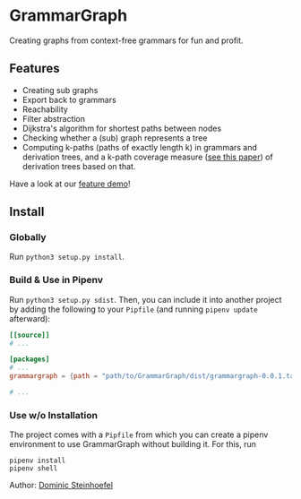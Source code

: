 # GrammarGraph

Creating graphs from context-free grammars for fun and profit.

## Features

* Creating sub graphs
* Export back to grammars
* Reachability
* Filter abstraction
* Dijkstra's algorithm for shortest paths between nodes
* Checking whether a (sub) graph represents a tree
* Computing k-paths (paths of exactly length k) in grammars and derivation trees, and a 
  k-path coverage measure ([see this paper](https://ieeexplore.ieee.org/document/8952419)) of 
  derivation trees based on that.

Have a look at our [feature demo](DEMO/DEMO.md)!

## Install

### Globally

Run `python3 setup.py install`.

### Build & Use in Pipenv

Run `python3 setup.py sdist`. Then, you can include it into another project by adding
the following to your `Pipfile` (and running `pipenv update` afterward):

```toml
[[source]]
# ...

[packages]
# ...
grammargraph = {path = "path/to/GrammarGraph/dist/grammargraph-0.0.1.tar.gz"}

# ...
```

### Use w/o Installation

The project comes with a `Pipfile` from which you can create a pipenv environment to
use GrammarGraph without building it. For this, run

```
pipenv install
pipenv shell
```

Author: [Dominic Steinhoefel](mailto:dominic.steinhoefel@cispa.de)

